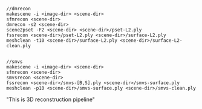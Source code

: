 	//dmrecon
	makescene -i <image-dir> <scene-dir>
	sfmrecon <scene-dir>
	dmrecon -s2 <scene-dir>
	scene2pset -F2 <scene-dir> <scene-dir>/pset-L2.ply
	fssrecon <scene-dir>/pset-L2.ply <scene-dir>/surface-L2.ply
	meshclean -t10 <scene-dir>/surface-L2.ply <scene-dir>/surface-L2-clean.ply

	
	//smvs
	makescene -i <image-dir> <scene-dir>
	sfmrecon <scene-dir>
	smvsrecon <scene-dir>
	fssrecon <scene-dir>/smvs-[B,S].ply <scene-dir>/smvs-surface.ply
	meshclean -p10 <scene-dir>/smvs-surface.ply <scene-dir>/smvs-clean.ply
"This is 3D reconstruction pipeline" 
